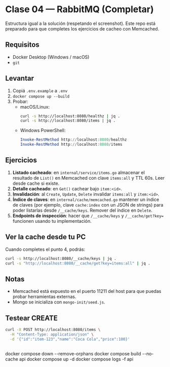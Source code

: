 # Clase 04 — RabbitMQ (Completar)

Estructura igual a la solución (respetando el screenshot). Este repo está
preparado para que completes los ejercicios de cacheo con Memcached.

## Requisitos
- Docker Desktop (Windows / macOS)
- `git`

## Levantar
1. Copiá `.env.example` a `.env`
2. `docker compose up --build`
3. Probar:
   - macOS/Linux:
     ```bash
     curl -s http://localhost:8080/healthz | jq .
     curl -s http://localhost:8080/items | jq .
     ```
   - Windows PowerShell:
     ```powershell
     Invoke-RestMethod http://localhost:8080/healthz
     Invoke-RestMethod http://localhost:8080/items
     ```

## Ejercicios
1. **Listado cacheado**: en `internal/service/items.go` almacenar el resultado de `List()`
   en Memcached con clave `items:all` y TTL 60s. Leer desde cache si existe.
2. **Detalle cacheado**: en `Get()` cachear bajo `item:<id>`.
3. **Invalidación**: al `Create`, `Update`, `Delete` invalidar `items:all` y `item:<id>`.
4. **Índice de claves**: en `internal/cache/memcached.go` mantener un índice de claves
   (por ejemplo, clave `cache:index` con un JSON de strings) para poder listarlas desde
   `/__cache/keys`. Remover del índice en `Delete`.
5. **Endpoints de inspección**: hacer que `/__cache/keys` y `/__cache/get?key=` funcionen
   usando tu implementación.

## Ver la cache desde tu PC
Cuando completes el punto 4, podrás:
```bash
curl -s http://localhost:8080/__cache/keys | jq .
curl -s "http://localhost:8080/__cache/get?key=items:all" | jq .
```

## Notas
- Memcached está expuesto en el puerto 11211 del host para que puedas probar herramientas externas.
- Mongo se inicializa con `mongo-init/seed.js`.

## Testear CREATE
```bash
curl -X POST http://localhost:8080/items \
  -H "Content-Type: application/json" \
  -d '{"id":"item-123","name":"Coca Cola","price":100}'
```

##
docker compose down --remove-orphans
docker compose build --no-cache api
docker compose up -d
docker compose logs -f api
